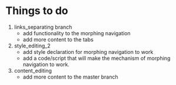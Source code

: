 # Things to do
1. links_separating branch  
    * add functionality to the morphing navigation
    * add more content to the tabs
2. style_editing_2
    * add style declaration for morphing navigation to work
    * add a code/script that will make the mechanism of morphing navigation to work.
3. content_editing
    * add more content to the master branch
